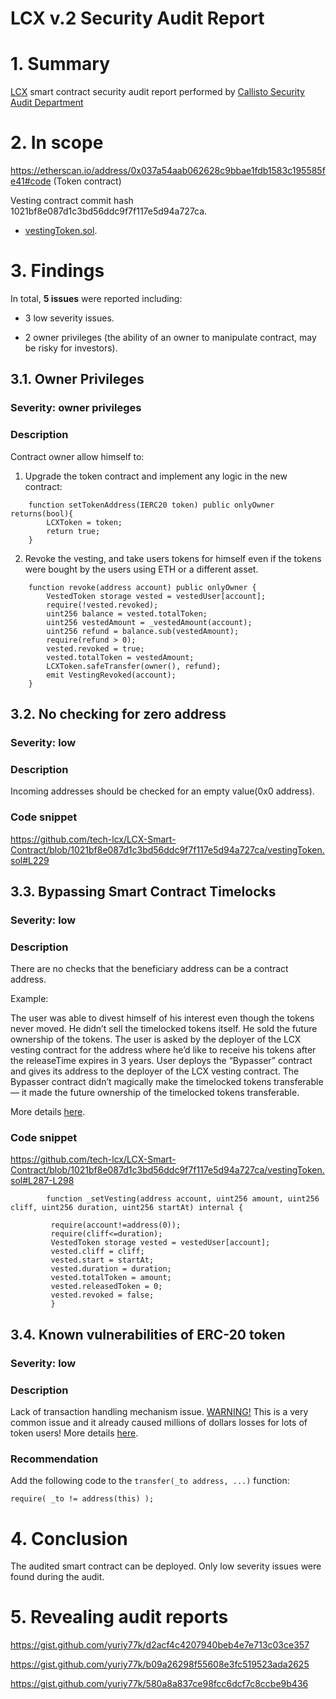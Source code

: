 # LCX v.2 Security Audit Report

# 1. Summary

[LCX](https://etherscan.io/address/0x037a54aab062628c9bbae1fdb1583c195585fe41#code) smart contract security audit report performed by [Callisto Security Audit Department](https://github.com/EthereumCommonwealth/Auditing)

# 2. In scope

https://etherscan.io/address/0x037a54aab062628c9bbae1fdb1583c195585fe41#code (Token contract)

Vesting contract commit hash 1021bf8e087d1c3bd56ddc9f7f117e5d94a727ca.

- [vestingToken.sol](https://github.com/tech-lcx/LCX-Smart-Contract/blob/master/vestingToken.sol).

# 3. Findings

In total, **5 issues** were reported including:

- 3 low severity issues.

- 2 owner privileges (the ability of an owner to manipulate contract, may be risky for investors).

## 3.1. Owner Privileges

### Severity: owner privileges

### Description

Contract owner allow himself to:

1. Upgrade the token contract and implement any logic in the new contract: 

```
    function setTokenAddress(IERC20 token) public onlyOwner returns(bool){
        LCXToken = token;
        return true;
    }      
```

2. Revoke the vesting, and take users tokens for himself even if the tokens were bought by the users using ETH or a different asset.

```
    function revoke(address account) public onlyOwner {
        VestedToken storage vested = vestedUser[account];
        require(!vested.revoked);
        uint256 balance = vested.totalToken;
        uint256 vestedAmount = _vestedAmount(account);
        uint256 refund = balance.sub(vestedAmount);
        require(refund > 0);
        vested.revoked = true;
        vested.totalToken = vestedAmount;
        LCXToken.safeTransfer(owner(), refund);
        emit VestingRevoked(account);
    }
```

## 3.2. No checking for zero address

### Severity: low

### Description

Incoming addresses should be checked for an empty value(0x0 address).

### Code snippet

https://github.com/tech-lcx/LCX-Smart-Contract/blob/1021bf8e087d1c3bd56ddc9f7f117e5d94a727ca/vestingToken.sol#L229

## 3.3. Bypassing Smart Contract Timelocks

### Severity: low

### Description

There are no checks that the beneficiary address can be a contract address. 

Example: 

The user was able to divest himself of his interest even though the tokens never moved. He didn’t sell the timelocked tokens itself. He sold the future ownership of the tokens. 
The user is asked by the deployer of the LCX vesting contract for the address where he’d like to receive his tokens after the releaseTime expires in 3 years.
User deploys the “Bypasser” contract and gives its address to the deployer of the LCX vesting  contract. The Bypasser contract didn’t magically make the timelocked tokens transferable — it made the future ownership of the timelocked tokens transferable.

More details [here](https://blog.openzeppelin.com/bypassing-smart-contract-timelocks/).

### Code snippet

https://github.com/tech-lcx/LCX-Smart-Contract/blob/1021bf8e087d1c3bd56ddc9f7f117e5d94a727ca/vestingToken.sol#L287-L298

```solidity
        function _setVesting(address account, uint256 amount, uint256 cliff, uint256 duration, uint256 startAt) internal {
         
         require(account!=address(0));
         require(cliff<=duration);
         VestedToken storage vested = vestedUser[account];
         vested.cliff = cliff;
         vested.start = startAt;
         vested.duration = duration;
         vested.totalToken = amount;
         vested.releasedToken = 0;
         vested.revoked = false;
         }
```

## 3.4. Known vulnerabilities of ERC-20 token

### Severity: low

### Description

Lack of transaction handling mechanism issue. [WARNING!](https://gist.github.com/Dexaran/ddb3e89fe64bf2e06ed15fbd5679bd20)  This is a very common issue and it already caused millions of dollars losses for lots of token users! More details [here](https://docs.google.com/document/d/1Feh5sP6oQL1-1NHi-X1dbgT3ch2WdhbXRevDN681Jv4/edit).

### Recommendation

Add the following code to the `transfer(_to address, ...)` function:

```
require( _to != address(this) );

```

# 4. Conclusion

The audited smart contract can be deployed. Only low severity issues were found during the audit.

# 5. Revealing audit reports

https://gist.github.com/yuriy77k/d2acf4c4207940beb4e7e713c03ce357

https://gist.github.com/yuriy77k/b09a26298f55608e3fc519523ada2625

https://gist.github.com/yuriy77k/580a8a837ce98fcc6dcf7c8ccbe9b436

